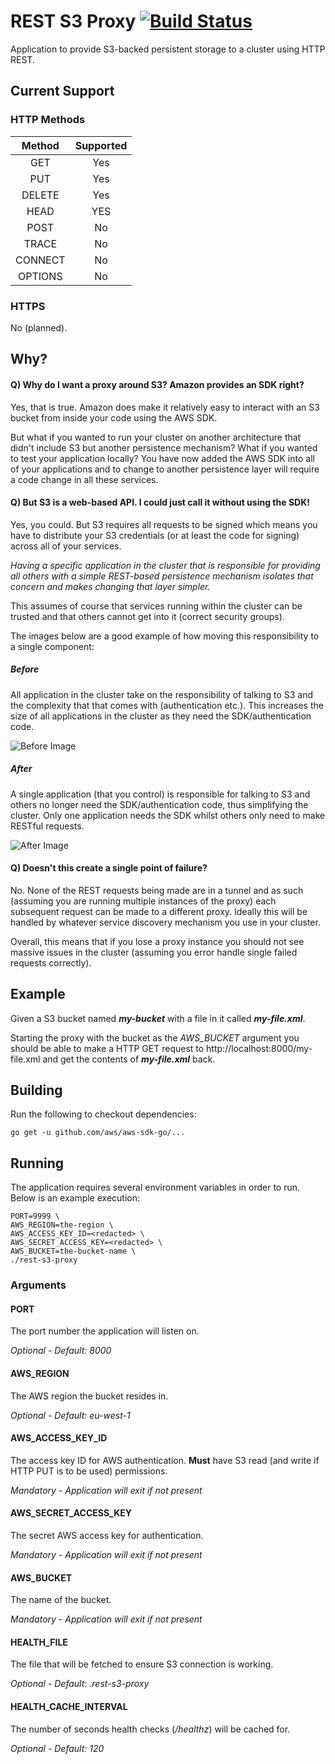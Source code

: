 # REST S3 Proxy [![Build Status](https://travis-ci.org/pwhittlesea/rest-s3-proxy.svg?branch=develop)](https://travis-ci.org/pwhittlesea/rest-s3-proxy)
Application to provide S3-backed persistent storage to a cluster using HTTP REST.

## Current Support

### HTTP Methods

| Method  | Supported    |
|:-------:|:------------:|
| GET     | Yes          |
| PUT     | Yes          |
| DELETE  | Yes          |
| HEAD    | YES          |
| POST    | No           |
| TRACE   | No           |
| CONNECT | No           |
| OPTIONS | No           |

### HTTPS
No (planned).

## Why?
#### Q) Why do I want a proxy around S3? Amazon provides an SDK right?
Yes, that is true.
Amazon does make it relatively easy to interact with an S3 bucket from inside your code using the AWS SDK.

But what if you wanted to run your cluster on another architecture that didn't include S3 but another persistence mechanism?
What if you wanted to test your application locally?
You have now added the AWS SDK into all of your applications and to change to another persistence layer will require a code change in all these services.

#### Q) But S3 is a web-based API. I could just call it without using the SDK!
Yes, you could. But S3 requires all requests to be signed which means you have to distribute your S3 credentials (or at least the code for signing) across all of your services.

*Having a specific application in the cluster that is responsible for providing all others with a simple REST-based persistence mechanism isolates that concern and makes changing that layer simpler.*

This assumes of course that services running within the cluster can be trusted and that others cannot get into it (correct security groups).

The images below are a good example of how moving this responsibility to a single component:

##### Before
All application in the cluster take on the responsibility of talking to S3 and the complexity that that comes with (authentication etc.).
This increases the size of all applications in the cluster as they need the SDK/authentication code.

![Before Image](img/before.png)

##### After
A single application (that you control) is responsible for talking to S3 and others no longer need the SDK/authentication code, thus simplifying the cluster.
Only one application needs the SDK whilst others only need to make RESTful requests.

![After Image](img/after.png)

#### Q) Doesn't this create a single point of failure?
No.
None of the REST requests being made are in a tunnel and as such (assuming you are running multiple instances of the proxy) each subsequent request can be made to a different proxy.
Ideally this will be handled by whatever service discovery mechanism you use in your cluster.

Overall, this means that if you lose a proxy instance you should not see massive issues in the cluster (assuming you error handle single failed requests correctly).

## Example
Given a S3 bucket named ***my-bucket*** with a file in it called ***my-file.xml***.

Starting the proxy with the bucket as the *AWS_BUCKET* argument you should be able to make a HTTP GET request to http://localhost:8000/my-file.xml and get the contents of ***my-file.xml*** back.

## Building
Run the following to checkout dependencies:
```
go get -u github.com/aws/aws-sdk-go/...
```

## Running
The application requires several environment variables in order to run.
Below is an example execution:

```
PORT=9999 \
AWS_REGION=the-region \
AWS_ACCESS_KEY_ID=<redacted> \
AWS_SECRET_ACCESS_KEY=<redacted> \
AWS_BUCKET=the-bucket-name \
./rest-s3-proxy
```

### Arguments
#### PORT
The port number the application will listen on.

*Optional - Default: 8000*

#### AWS_REGION
The AWS region the bucket resides in.

*Optional - Default: eu-west-1*

#### AWS_ACCESS_KEY_ID
The access key ID for AWS authentication.
**Must** have S3 read (and write if HTTP PUT is to be used) permissions.

*Mandatory - Application will exit if not present*

#### AWS_SECRET_ACCESS_KEY
The secret AWS access key for authentication.

*Mandatory - Application will exit if not present*

#### AWS_BUCKET
The name of the bucket.

*Mandatory - Application will exit if not present*

#### HEALTH_FILE
The file that will be fetched to ensure S3 connection is working.

*Optional - Default: .rest-s3-proxy*

#### HEALTH_CACHE_INTERVAL
The number of seconds health checks (*/healthz*) will be cached for.

*Optional - Default: 120*
